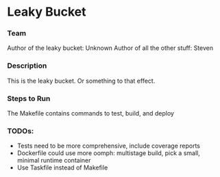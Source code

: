# Leaky Bucket

### Team
Author of the leaky bucket: Unknown
Author of all the other stuff: Steven

### Description

This is the leaky bucket. Or something to that effect.

### Steps to Run

The Makefile contains commands to test, build, and deploy

### TODOs:

- Tests need to be more comprehensive, include coverage reports
- Dockerfile could use more oomph: multistage build, pick a small, minimal runtime container
- Use Taskfile instead of Makefile


